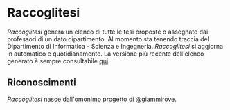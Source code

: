# Raccoglitesi

_Raccoglitesi_ genera un elenco di tutte le tesi proposte o assegnate dai
professori di un dato dipartimento. Al momento sta tenendo traccia del
Dipartimento di Informatica - Scienza e Ingegneria. _Raccoglitesi_ si aggiorna
in automatico e quotidianamente. La versione più recente dell'elenco generato
è sempre consultabile [qui](https://csunibo.github.io/raccoglitesi/disi.pdf).

## Riconoscimenti

_Raccoglitesi_ nasce
dall'[omonimo progetto](https://github.com/giammirove/raccoglitesi_unibo) di
@giammirove.
